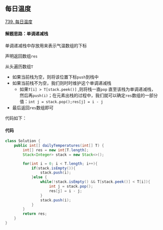 ## 每日温度

[739. 每日温度](https://leetcode-cn.com/problems/daily-temperatures/)

#### 解题思路：单调递减栈

单调递减栈中存放用来表示气温数组的下标

声明返回数组`res`



从头遍历数组`T`

- 如果当前栈为空，则将该位置下标`push`到栈中
- 如果当前栈不为空，我们则时时维护这个单调递减栈
  - 如果`T[i] > T[stack.peek()]` ,则将栈一直`pop` 直至该栈为单调递减栈，然后再`push(i)`；在元素出栈的过程中，我们就可以确定`res`数组的一部分值：`int j = stack.pop();res[j] = i - j`
- 最后返回`res`数组即可

代码如下：

#### 代码

```java
class Solution {
    public int[] dailyTemperatures(int[] T) {
        int[] res = new int[T.length]; 
        Stack<Integer> stack = new Stack<>();

        for(int i = 0; i < T.length; i++){
            if(stack.isEmpty()){
                stack.push(i);
            }else {
                while(!stack.isEmpty() && T[stack.peek()] < T[i]){
                    int j = stack.pop();
                    res[j] = i - j;
                }
                stack.push(i); 
            }
        }
        return res;
    }
}
```

